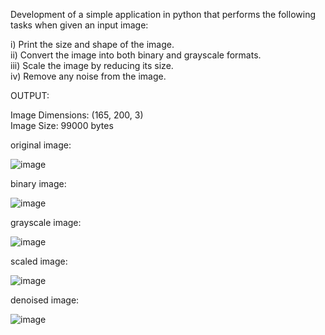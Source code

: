 Development of a simple application in python that performs the following tasks when given an input image: 

i) Print the size and shape of the image.<br>
ii) Convert the image into both binary and grayscale formats.<br>
iii) Scale the image by reducing its size.<br>
iv) Remove any noise from the image.<br>

OUTPUT:

Image Dimensions: (165, 200, 3)<br>
Image Size: 99000 bytes

original image:

![image](https://github.com/user-attachments/assets/31050b44-620f-42e9-9662-bd3647538fb3)

binary image:

![image](https://github.com/user-attachments/assets/b5852e35-78c4-4289-b708-25414d50787d)

grayscale image:

![image](https://github.com/user-attachments/assets/c37e75d1-b21d-4f0b-8e6d-d9ca1f99ea26)

scaled image:

![image](https://github.com/user-attachments/assets/7670ed30-5c1f-4b8e-9639-3bbe7ee54259)

denoised image:

![image](https://github.com/user-attachments/assets/3ce2110f-f7c1-4613-8d53-1155fbc5a11c)
